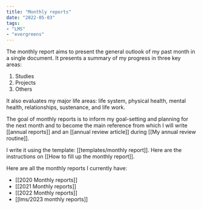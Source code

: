 ```yaml
---
title: "Monthly reports"
date: "2022-05-03"
tags:
- "LMS"
- "evergreens"
---
```


The monthly report aims to present the general outlook of my past month in a single document. It presents a summary of my progress in three key areas:
1. Studies
2. Projects
3. Others

It also evaluates my major life areas: life system, physical health, mental health, relationships, sustenance, and life work.

The goal of monthly reports is to inform my goal-setting and planning for the next month and to become the main reference from which I will write [[annual reports]] and an [[annual review article]] during [[My annual review routine]].

I write it using the template: [[templates/monthly report]]. Here are the instructions on [[How to fill up the monthly report]].

Here are all the monthly reports I currently have:

- [[2020 Monthly reports]]
- [[2021 Monthly reports]]
- [[2022 Monthly reports]]
- [[lms/2023 monthly reports]]